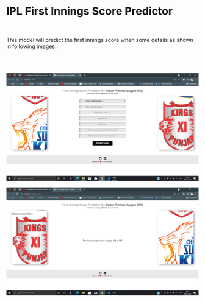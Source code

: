 <h1>IPL First Innings Score Predictor </h1>
<br>
<p>This model will predict the first innings score when some details as shown in following images . </p>
<br>
<br>

![Screenshot of deployed Model](static/ipl1.png)

![Screenshot of deployed Model](static/ipl2.png)
